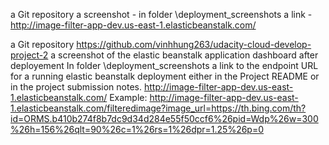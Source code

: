 a Git repository
a screenshot - in folder \deployment_screenshots
a link - http://image-filter-app-dev.us-east-1.elasticbeanstalk.com/

a Git repository
    https://github.com/vinhhung263/udacity-cloud-develop-project-2
a screenshot of the elastic beanstalk application dashboard after deployement
    In folder \deployment_screenshots
a link to the endpoint URL for a running elastic beanstalk deployment either in the Project README or in the project submission notes.
    http://image-filter-app-dev.us-east-1.elasticbeanstalk.com/
    Example: http://image-filter-app-dev.us-east-1.elasticbeanstalk.com/filteredimage?image_url=https://th.bing.com/th?id=ORMS.b410b274f8b7dc9d34d284e55f50ccf6%26pid=Wdp%26w=300%26h=156%26qlt=90%26c=1%26rs=1%26dpr=1.25%26p=0